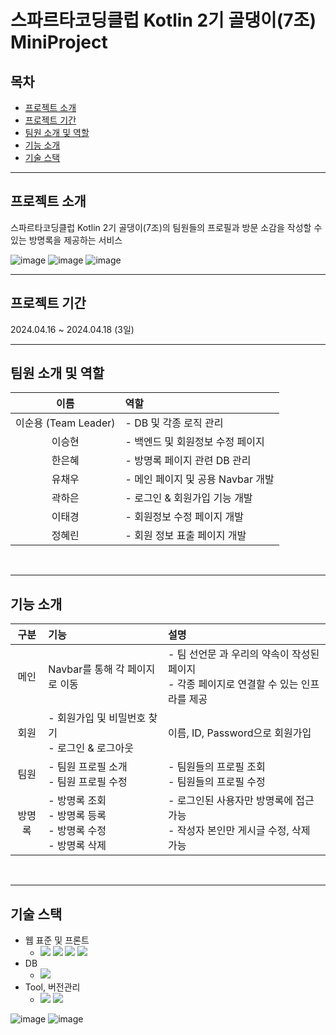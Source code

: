 # 스파르타코딩클럽 Kotlin 2기 골댕이(7조) MiniProject

## 목차
+ [프로젝트 소개](#프로젝트-소개)
+ [프로젝트 기간](#프로젝트-기간)
+ [팀원 소개 및 역할](#팀원-소개-및-역할)
+ [기능 소개](#기능-소개)
+ [기술 스택](#기술-스택)
---  
## 프로젝트 소개
스파르타코딩클럽 Kotlin 2기 골댕이(7조)의 팀원들의 프로필과 방문 소감을 작성할 수 있는 방명록을 제공하는 서비스
<br/>

![image](https://github.com/spartaCodingGoldangyi/miniproject/assets/47583083/0f8c9cd6-1366-4bd8-a2d5-114825d7af73)
![image](https://github.com/spartaCodingGoldangyi/miniproject/assets/47583083/f898178c-c25f-44db-aeb9-a3a99455b690)
![image](https://github.com/spartaCodingGoldangyi/miniproject/assets/47583083/7ff8d3dc-4367-4511-b34c-845d3845a170)

---
## 프로젝트 기간
2024.04.16 ~ 2024.04.18 (3일)
<br/>

---

 ## 팀원 소개 및 역할
 | 이름               | 역할                                |
 |:------------------:|:------------------------------------|
 |이순용 (Team Leader)|- DB 및 각종 로직 관리 |
 |이승현              |- 백엔드 및 회원정보 수정 페이지 |
 |한은혜              |- 방명록 페이지 관련 DB 관리 |
 |유채우              |- 메인 페이지 및 공용 Navbar 개발 |
 |곽하은              |- 로그인 & 회원가입 기능 개발 |
 |이태경              |- 회원정보 수정 페이지 개발 |
 |정혜린              |- 회원 정보 표출 페이지 개발 |
<br/>  

---  

## 기능 소개

| 구분 | 기능 | 설명 |
| :--: | :-- | :-- |
| 메인 | Navbar를 통해 각 페이지로 이동 | - 팀 선언문 과 우리의 약속이 작성된 페이지 <br/> - 각종 페이지로 연결할 수 있는 인프라를 제공 |
| 회원 | - 회원가입 및 비밀번호 찾기<br/> - 로그인 & 로그아웃 | 이름, ID, Password으로 회원가입 |
| 팀원 | - 팀원 프로필 소개  <br/> - 팀원 프로필 수정 | - 팀원들의 프로필 조회 <br/> - 팀원들의 프로필 수정|
| 방명록 | - 방명록 조회<br/> - 방명록 등록<br/> - 방명록 수정<br/> - 방명록 삭제 | - 로그인된 사용자만 방명록에 접근 가능<br/> - 작성자 본인만 게시글 수정, 삭제 가능
<br/>  

----

## 기술 스택
+ 웹 표준 및 프론트
  + <img src="https://img.shields.io/badge/HTML5-E34F26?style=flat-square&logo=HTML5&logoColor=FFFFFF"/> <img src="https://img.shields.io/badge/CSS3-1572B6?style=flat-square&logo=CSS3&logoColor=FFFFFF"/> <img src="https://img.shields.io/badge/javascript-F7DF1E?style=flat-square&logo=javascript&logoColor=ffffff"/> <img src="https://img.shields.io/badge/jquery-0769AD?style=flat-square&logo=jquery&logoColor=FFFFFF"/>
+ DB
  + <img src="https://img.shields.io/badge/Firebase-FFCA28?style=flat-square&amp;logo=firebase&amp;logoColor=black">
+ Tool, 버전관리
  + <img src="https://img.shields.io/badge/VScode-007ACC?style=flat-square&logo=visualstudiocode&logoColor=fff"/> <img src="https://img.shields.io/badge/git-F05032?style=flat-square&logo=git&logoColor=FFFFFF"/>

![image](https://github.com/spartaCodingGoldangyi/miniproject/assets/47583083/c3be596d-ff7c-4384-a9e5-26b1eecf0640)
![image](https://github.com/spartaCodingGoldangyi/miniproject/assets/47583083/bb70e175-6989-42a4-a12f-081b14191ee1)
